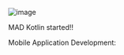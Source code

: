 ![image](https://user-images.githubusercontent.com/77326210/183234196-c0e10621-e118-41c1-a602-370fe73c8d90.png)

MAD Kotlin started!!

Mobile Application Development:
